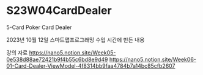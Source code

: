 # S23W04CardDealer
5-Card Poker Card Dealer

2023년 10월 12일 스마트앱프로그래밍 수업 시간에 만든 내용

강의 자료
https://nano5.notion.site/Week05-0e538d88ae72421b9f4b55c6bd8e9d49
https://nano5.notion.site/Week06-01-Card-Dealer-ViewModel-4f8314bb9faa4784b7a14bc85cfb2607
